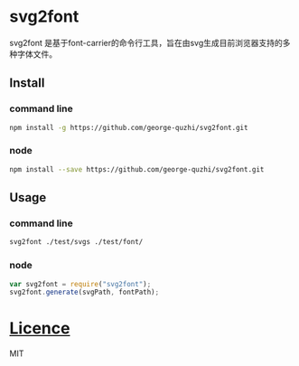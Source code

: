 # svg2font

svg2font 是基于font-carrier的命令行工具，旨在由svg生成目前浏览器支持的多种字体文件。

## Install

### command line
```sh
npm install -g https://github.com/george-quzhi/svg2font.git
```
### node
```sh
npm install --save https://github.com/george-quzhi/svg2font.git
```
## Usage

### command line
```sh
svg2font ./test/svgs ./test/font/
```
### node
```js
var svg2font = require("svg2font");
svg2font.generate(svgPath, fontPath);
```

# [Licence](LICENSE)

MIT
